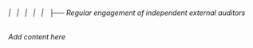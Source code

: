 ###### |   |   |   |   |   ├── Regular engagement of independent external auditors

*Add content here*